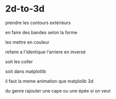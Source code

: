 # 2d-to-3d

prendre les contours extérieurs

en faire des bandes selon la forme 

les mettre en couleur

refaire a l'identique l'arriere en inversé

soit les coller

soit dans matplotlib

il faut la meme animation que matplolib 3d

du genre rajouter une cape ou une épée si on veut
